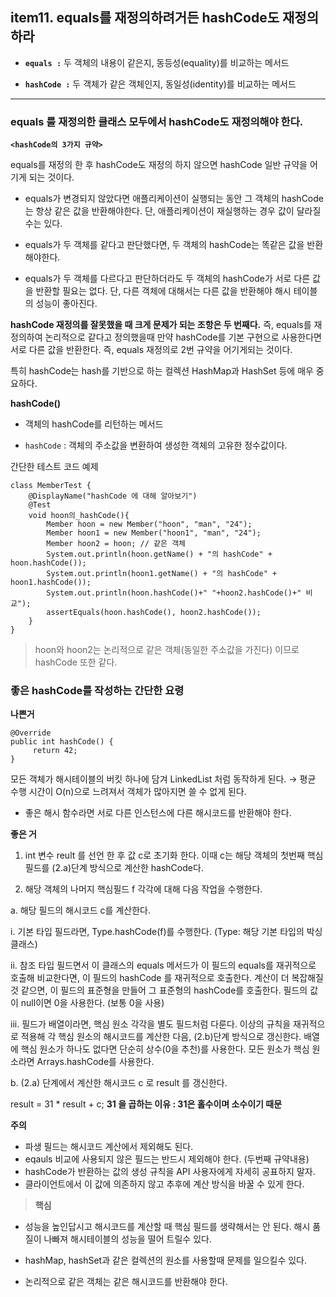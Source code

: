 ## item11. equals를 재정의하려거든 hashCode도 재정의하라 

* **`equals :`** 두 객체의 내용이 같은지, 동등성(equality)를 비교하는 메서드

* **`hashCode :`** 두 객체가 같은 객체인지, 동일성(identity)를 비교하는 메서드

---



### equals 를 재정의한 클래스 모두에서 hashCode도 재정의해야 한다.


**`<hashCode의 3가지 규약>`**
  
 equals를 재정의 한 후 hashCode도 재정의 하지 않으면 hashCode 일반 규약을 어기게 되는 것이다.



* equals가 변경되지 않았다면 애플리케이션이 실행되는 동안 그 객체의 hashCode는 항상 같은 값을 반환해야한다. 단, 애플리케이션이 재실행하는 경우 값이 달라질 수는 있다.

* equals가 두 객체를 같다고 판단했다면, 두 객체의 hashCode는 똑같은 값을 반환해야한다.

* equals가 두 객체를 다르다고 판단하더라도 두 객체의 hashCode가 서로 다른 값을 반환할 필요는 없다. 단, 다른 객체에 대해서는 다른 값을 반환해야 해시 테이블의 성능이 좋아진다.



**hashCode 재정의를 잘못했을 때 크게 문제가 되는 조항은 두 번째다.**
즉, equals를 재정의하여 논리적으로 같다고 정의했을때 만약 hashCode를 기본 구현으로 사용한다면 서로 다른 값을 반환한다. 즉, equals 재정의로 2번 규약을 어기게되는 것이다.


특히 hashCode는 hash를 기반으로 하는 컬렉션 HashMap과 HashSet 등에 매우 중요하다.


**hashCode()**

*  객체의 hashCode를 리턴하는 메서드

* `hashCode` : 객체의 주소값을 변환하여 생성한 객체의 고유한 정수값이다.

간단한 테스트 코드 예제
```
class MemberTest {
    @DisplayName("hashCode 에 대해 알아보기")
    @Test
    void hoon의_hashCode(){
        Member hoon = new Member("hoon", "man", "24");
        Member hoon1 = new Member("hoon1", "man", "24");
        Member hoon2 = hoon; // 같은 객체
        System.out.println(hoon.getName() + "의 hashCode" + hoon.hashCode());
        System.out.println(hoon1.getName() + "의 hashCode" + hoon1.hashCode());
        System.out.println(hoon.hashCode()+" "+hoon2.hashCode()+" 비교");
        assertEquals(hoon.hashCode(), hoon2.hashCode());
    }
}
```
>hoon와 hoon2는 논리적으로 같은 객체(동일한 주소값을 가진다) 이므로 hashCode 또한 같다.

### 좋은 hashCode를 작성하는 간단한 요령

**나쁜거**
```
@Override 
public int hashCode() {
     return 42; 
}
```
모든 객체가 해시테이블의 버킷 하나에 담겨 LinkedList 처럼 동작하게 된다. → 평균 수행 시간이 O(n)으로 느려져서 객체가 많아지면 쓸 수 없게 된다.

* 좋은 해시 함수라면 서로 다른 인스턴스에 다른 해시코드를 반환해야 한다. 

**좋은 거**

1. int 변수 reult 를 선언 한 후 값 c로 초기화 한다. 이때 c는 해당 객체의 첫번째 핵심 필드를 (2.a)단계 방식으로 계산한 hashCode다.

2. 해당 객체의 나머지 핵심필드 f 각각에 대해 다음 작업을 수행한다.

a. 해당 필드의 해시코드 c를 계산한다.

i. 기본 타입 필드라면, Type.hashCode(f)를 수행한다. (Type: 해당 기본 타입의 박싱 클래스)

ii. 참조 타입 필드면서 이 클래스의 equals 메서드가 이 필드의 equals를 재귀적으로 호출해 비교한다면, 이 필드의 hashCode 를 재귀적으로 호출한다. 계산이 더 복잡해질 것 같으면, 이 필드의 표준형을 만들어 그 표준형의 hashCode를 호출한다. 필드의 값이 null이면 0을 사용한다. (보통 0을 사용)

iii. 필드가 배열이라면, 핵심 원소 각각을 별도 필드처럼 다룬다. 이상의 규칙을 재귀적으로 적용해 각 핵심 원소의 해시코드를 계산한 다음, (2.b)단계 방식으로 갱신한다. 배열에 핵심 원소가 하나도 없다면 단순히 상수(0을 추천)를 사용한다. 모든 원소가 핵심 원소라면 Arrays.hashCode를 사용한다.

b. (2.a) 단계에서 계산한 해시코드 c 로 result 를 갱신한다.

result = 31 * result + c;
**31 을 곱하는 이유 : 31은 홀수이며 소수이기 때문**

**주의**

* 파생 필드는 해시코드 계산에서 제외해도 된다.
* eqauls 비교에 사용되지 않은 필드는 반드시 제외해야 한다. (두번째 규약내용)
* hashCode가 반환하는 값의 생성 규칙을 API 사용자에게 자세히 공표하지 말자.
* 클라이언트에서 이 값에 의존하지 않고 추후에 계산 방식을 바꿀 수 있게 한다.

>**핵심**
* 성능을 높인답시고 해시코드를 계산할 때 핵심 필드를 생략해서는 안 된다. 해시 품질이 나빠져 해시테이블의 성능을 떨어 트릴수 있다.
>
>
* hashMap, hashSet과 같은 컬렉션의 원소를 사용할때 문제를 일으킬수 있다.
>
>
* 논리적으로 같은 객체는 같은 해시코드를 반환해야 한다.
